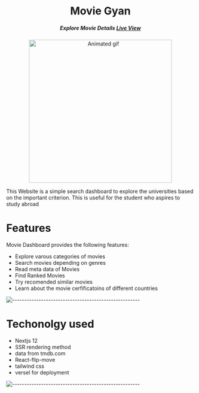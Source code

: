 
<h1 align="center"> Movie Gyan </h1>

<h5 align="center">Explore Movie Details <a href="https://movie-explorer-five.vercel.app/">Live View</a>  </h5>

<p align="center"> 
<img src="movie_gyan.gif" alt="Animated gif" height="382px">
</p>

<p>This Website is a simple search dashboard to explore the universities based on the important criterion. This is useful for the student who aspires to study abroad</p>


# Features

Movie Dashboard provides the following features:

- Explore varous categories of movies
- Search movies depending on genres
- Read meta data of Movies
- Find Ranked Movies
- Try recomended similar movies
- Learn about the movie cerfificatoins of different countries


![-----------------------------------------------------](https://raw.githubusercontent.com/andreasbm/readme/master/assets/lines/rainbow.png)


# Techonolgy used

- Nextjs 12
- SSR rendering method
- data from tmdb.com
- React-flip-move
- tailwind css
- versel for deployment

![-----------------------------------------------------](https://raw.githubusercontent.com/andreasbm/readme/master/assets/lines/rainbow.png)

